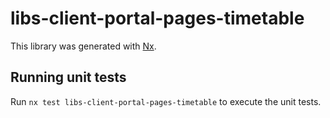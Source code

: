 # libs-client-portal-pages-timetable

This library was generated with [Nx](https://nx.dev).

## Running unit tests

Run `nx test libs-client-portal-pages-timetable` to execute the unit tests.
